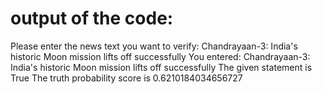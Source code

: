 # output of the code:
Please enter the news text you want to verify:  Chandrayaan-3: India's historic Moon mission lifts off successfully
You entered: Chandrayaan-3: India's historic Moon mission lifts off successfully
The given statement is  True
The truth probability score is  0.6210184034656727
